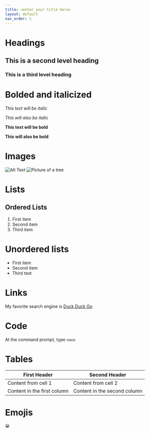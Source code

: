 ```yaml
---
title: <enter your title here>
layout: default
nav_order: 1
---
```

  
# Headings
	
## This is a second level heading
	
### This is a third level heading
  
# Bolded and italicized
*This text will be italic*
	
_This will also be italic_
	
**This text will be bold**
	
__This will also be bold__
  
# Images
  
![Alt Text](url)
![Picture of a tree](https://media.istockphoto.com/photos/single-tree-with-clipping-path-and-alpha-channel-picture-id1147108546?k=6&m=1147108546&s=612x612&w=0&h=NyuGEept3ua05KLTqJaoqPyCIGD9vI_NQhFsuhBArIY=)
  
# Lists
## Ordered Lists
1. First item
2. Second item
3. Third item
  
# Unordered lists
- First item
- Second item
- Third test

# Links
My favorite search engine is [Duck Duck Go](https://duckduckgo.com)
  
# Code
At the command prompt, type `nano`
  
# Tables
First Header | Second Header
------------ | -------------
Content from cell 1 | Content from cell 2
Content in the first column | Content in the second column
  
# Emojis
:grinning:
  
